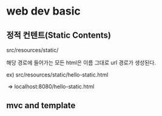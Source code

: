 # web dev basic

## 정적 컨텐트(Static Contents)

src/resources/static/

해당 경로에 들어가는 모든 html은 이름 그대로 url 경로가 생성된다.

ex) src/resources/static/hello-static.html

​		=> localhost:8080/hello-static.html



## mvc and template 



